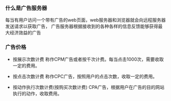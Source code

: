 ### 什么是广告服务器
每当有用户访问一个带有广告的web页面，web服务器和浏览器就会向远程服务器发送请求以获取广告，
广告服务器根据接收到的各种各样的信息反馈能够获得最大经济效益的广告

### 广告价格
- 按展示次数计费
称作CPM广告或者按千次计费。每当点击1000次，需要收取一定的费用。

- 按点击次数计费
称作CPC广告，按照用户的点击次数，收取一定的费用。

- 按动作执行次数计费(按购买次数计费)
CPA广告，根据用户在广告的目的网站执行的动作，收取费用。



